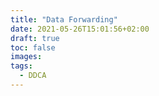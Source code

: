 ```yaml
---
title: "Data Forwarding"
date: 2021-05-26T15:01:56+02:00
draft: true
toc: false
images:
tags:
  - DDCA
---
```

